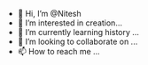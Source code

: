- 👋 Hi, I’m @Nitesh
- 👀 I’m interested in creation...
- 🌱 I’m currently learning history ...
- 💞️ I’m looking to collaborate on ...
- 📫 How to reach me ...

<!---
N04112001/N04112001 is a ✨ special ✨ repository because its `README.md` (this file) appears on your GitHub profile.
You can click the Preview link to take a look at your changes.
--->
